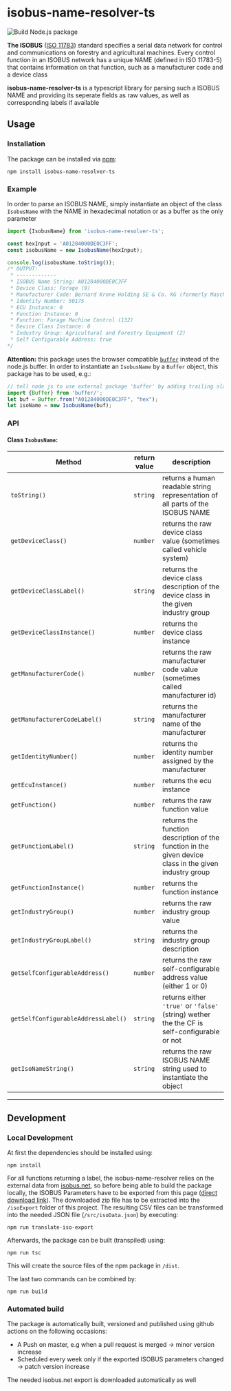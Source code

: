 # isobus-name-resolver-ts

![Build Node.js package](https://github.com/krone-landmaschinen/isobus-name-resolver-ts/workflows/Build%20Node.js%20package/badge.svg)

**The ISOBUS** ([ISO 11783](https://en.wikipedia.org/wiki/ISO_11783)) standard specifies a serial data network
for control and communications on forestry and agricultural machines. Every control function in an ISOBUS network
has a unique NAME (defined in ISO 11783-5) that contains information on that function, such as a manufacturer code and 
a device class

**isobus-name-resolver-ts** is a typescript library for parsing such a ISOBUS NAME and providing its seperate fields as
raw values, as well as corresponding labels if available


## Usage

### Installation

The package can be installed via [npm](https://www.npmjs.com/package/isobus-name-resolver-ts):
```
npm install isobus-name-resolver-ts
```

### Example

In order to parse an ISOBUS NAME, simply instantiate an object of the class `IsobusName` with the NAME in hexadecimal
notation or as a buffer as the only parameter
```typescript
import {IsobusName} from 'isobus-name-resolver-ts';

const hexInput = 'A01284000DE0C3FF';
const isobusName = new IsobusName(hexInput);

console.log(isobusName.toString());
/* OUTPUT:
 * -------------
 * ISOBUS Name String: A01284000DE0C3FF
 * Device Class: Forage (9)
 * Manufacturer Code: Bernard Krone Holding SE & Co. KG (formerly Maschinenfabrik Bernard Krone GmbH) (111)
 * Identity Number: 50175
 * ECU Instance: 0
 * Function Instance: 0
 * Function: Forage Machine Control (132)
 * Device Class Instance: 0
 * Industry Group: Agricultural and Forestry Equipment (2)
 * Self Configurable Address: true
*/
```
**Attention:** this package uses the browser compatible [`buffer`](https://github.com/feross/buffer) instead of the node.js
buffer. In order to instantiate an `IsobusName` by a `Buffer` object, this package has to be used, e.g.:
```typescript
// tell node js to use external package 'buffer' by adding trailing slash
import {Buffer} from 'buffer/';
let buf = Buffer.from("A01284000DE0C3FF", "hex");
let isoName = new IsobusName(buf);
```

### API

#### Class `IsobusName`:

|   Method                              | return value |        description                                                                                 |
|---------------------------------------|----------|--------------------------------------------------------------------------------------------------------|
|`toString()`                           | `string` | returns a human readable string representation of all parts of the ISOBUS NAME                         |
|`getDeviceClass()`                     | `number` | returns the raw device class value (sometimes called vehicle system)                                   |
|`getDeviceClassLabel()`                | `string` | returns the device class description of the device class in the given industry group                   |
|`getDeviceClassInstance()`             | `number` | returns the device class instance                                                                      |
|`getManufacturerCode()`                | `number` | returns the raw manufacturer code value (sometimes called manufacturer id)                             |
|`getManufacturerCodeLabel()`           | `string` | returns the manufacturer name of the manufacturer                                                      |
|`getIdentityNumber()`                  | `number` | returns the identity number assigned by the manufacturer                                               |
|`getEcuInstance()`                     | `number` | returns the ecu instance                                                                               |
|`getFunction()`                        | `number` | returns the raw function value                                                                         |
|`getFunctionLabel()`                   | `string` | returns the function description of the function in the given device class in the given industry group |
|`getFunctionInstance()`                | `number` | returns the function instance                                                                          |
|`getIndustryGroup()`                   | `number` | returns the raw industry group value                                                                   |
|`getIndustryGroupLabel()`              | `string` | returns the industry group description                                                                 |
|`getSelfConfigurableAddress()`         | `number` | returns the raw self-configurable address value (either 1 or 0)                                        |
|`getSelfConfigurableAddressLabel()`    | `string` | returns either `'true'` or `'false'` (string) wether the the CF is self-configurable or not            |
|`getIsoNameString()`                   | `string` | returns the raw ISOBUS NAME string used to instantiate the object                                      | 


----

## Development

### Local Development

At first the dependencies should be installed using:
```
npm install
```

For all functions returning a label, the isobus-name-resolver relies on the external data from [isobus.net](https://www.isobus.net/isobus/),
so before being able to build the package locally, the ISOBUS Parameters have to be exported from this page ([direct download link](https://www.isobus.net/isobus/attachments/isoExport_csv.zip)).
The downloaded zip file has to be extracted into the `/isoExport` folder of this project. The resulting CSV files
can be transformed into the needed JSON file (`/src/isoData.json`) by executing:
```
npm run translate-iso-export
```

Afterwards, the package can be built (transpiled) using:
```
npm run tsc
```
This will create the source files of the npm package in `/dist`.

The last two commands can be combined by:
```
npm run build
```

### Automated build

The package is automatically built, versioned and published using github actions on the following occasions:
* A Push on master, e.g when a pull request is merged -> minor version increase
* Scheduled every week only if the exported ISOBUS parameters changed -> patch version increase

The needed isobus.net export is downloaded automatically as well
